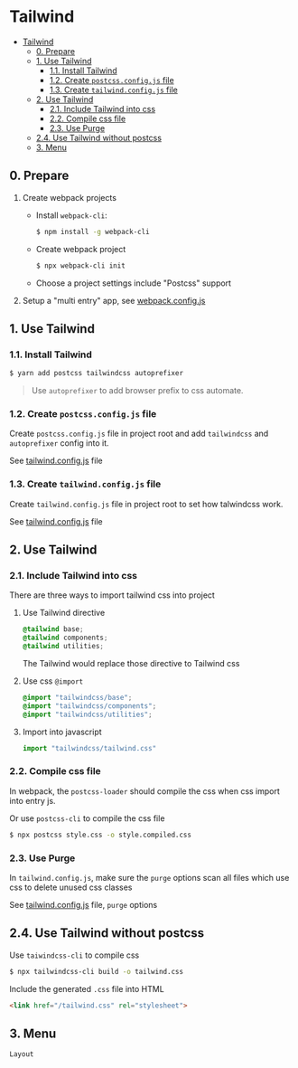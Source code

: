 # Tailwind

- [Tailwind](#tailwind)
  - [0. Prepare](#0-prepare)
  - [1. Use Tailwind](#1-use-tailwind)
    - [1.1. Install Tailwind](#11-install-tailwind)
    - [1.2. Create `postcss.config.js` file](#12-create-postcssconfigjs-file)
    - [1.3. Create `tailwind.config.js` file](#13-create-tailwindconfigjs-file)
  - [2. Use Tailwind](#2-use-tailwind)
    - [2.1. Include Tailwind into css](#21-include-tailwind-into-css)
    - [2.2. Compile css file](#22-compile-css-file)
    - [2.3. Use Purge](#23-use-purge)
  - [2.4. Use Tailwind without postcss](#24-use-tailwind-without-postcss)
  - [3. Menu](#3-menu)

## 0. Prepare

1. Create webpack projects

   - Install `webpack-cli`: 

      ```bash
      $ npm install -g webpack-cli
      ```

   - Create webpack project

      ```bash
      $ npx webpack-cli init
      ```
   
   - Choose a project settings include "Postcss" support


2. Setup a "multi entry" app, see [webpack.config.js](./webpack.config.js)

## 1. Use Tailwind

### 1.1. Install Tailwind

```bash
$ yarn add postcss tailwindcss autoprefixer
```

> Use `autoprefixer` to add browser prefix to css automate.

### 1.2. Create `postcss.config.js` file

Create `postcss.config.js` file in project root and add `tailwindcss` and `autoprefixer` config into it.

See [tailwind.config.js](./tailwind.config.js) file

### 1.3. Create `tailwind.config.js` file

Create `tailwind.config.js` file in project root to set how talwindcss work.

See [tailwind.config.js](./tailwind.config.js) file

## 2. Use Tailwind

### 2.1. Include Tailwind into css

There are three ways to import tailwind css into project

1. Use Tailwind directive

    ```css
    @tailwind base;
    @tailwind components;
    @tailwind utilities;
    ```

    The Tailwind would replace those directive to Tailwind css

2. Use css `@import`

    ```css
    @import "tailwindcss/base";
    @import "tailwindcss/components";
    @import "tailwindcss/utilities";
    ```

3. Import into javascript

    ```javascript
    import "tailwindcss/tailwind.css"
    ```

### 2.2. Compile css file

In webpack, the `postcss-loader` should compile the css when css import into entry js.

Or use `postcss-cli` to compile the css file

```bash
$ npx postcss style.css -o style.compiled.css
```

### 2.3. Use Purge

In `tailwind.config.js`, make sure the `purge` options scan all files which use css to delete unused css classes

See [tailwind.config.js](./tailwind.config.js) file, `purge` options

## 2.4. Use Tailwind without postcss

Use `taiwindcss-cli` to compile css

```bash
$ npx tailwindcss-cli build -o tailwind.css
```

Include the generated `.css` file into HTML

```html
<link href="/tailwind.css" rel="stylesheet">
```

## 3. Menu

    Layout
